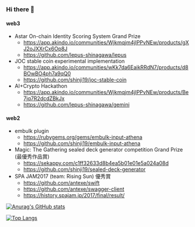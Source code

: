 ### Hi there 👋

#### web3

- Astar On-chain Identity Scoring System Grand Prize
  - https://app.akindo.io/communities/Wjkmqjm4jIPPvNEw/products/gXJ2oJXXrCx6Op8J
  - https://github.com/lepus-shinagawa/lepus
- JOC stable coin experimental implementation
  - https://app.akindo.io/communities/wKk7da6EaikRRdN7/products/d8BOwBO4ph7a9qQ0
  - https://github.com/shinji19/joc-stable-coin
- AI+Crypto Hackathon
  - https://app.akindo.io/communities/Wjkmqjm4jIPPvNEw/products/Be7jq7R2dcdZBkJx
  - https://github.com/lepus-shinagawa/gemini

#### web2

- embulk plugin
  - https://rubygems.org/gems/embulk-input-athena
  - https://github.com/shinji19/embulk-input-athena
- Magic: The Gathering sealed deck generator competition Grand Prize (最優秀作品賞)
  - https://sekappy.com/c1ff32633d8b4ea5b01e01e5a024a08d
  - https://github.com/shinji19/sealed-deck-generator
- SPA JAM2017 (team: Rising Sun) 優秀賞
  - https://github.com/antexe/swift
  - https://github.com/antexe/swagger-client
  - https://history.spajam.jp/2017/final/result/

[![Anurag's GitHub stats](https://github-readme-stats.vercel.app/api?username=shinji19)](https://github.com/anuraghazra/github-readme-stats)

[![Top Langs](https://github-readme-stats.vercel.app/api/top-langs/?username=shinji19)](https://github.com/anuraghazra/github-readme-stats)

